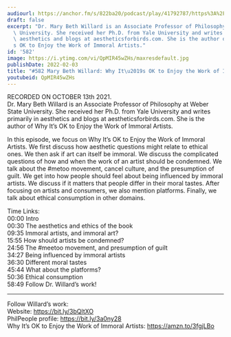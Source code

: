 ```yaml
---
audiourl: https://anchor.fm/s/822ba20/podcast/play/41792787/https%3A%2F%2Fd3ctxlq1ktw2nl.cloudfront.net%2Fstaging%2F2021-9-14%2F6d083bd4-c6f9-4002-0ab6-4a20cc850ea4.m4a
draft: false
excerpt: "Dr. Mary Beth Willard is an Associate Professor of Philosophy at Weber State\
  \ University. She received her Ph.D. from Yale University and writes primarily in\
  \ aesthetics and blogs at aestheticsforbirds.com. She is the author of Why It\u2019\
  s OK to Enjoy the Work of Immoral Artists."
id: '582'
image: https://i.ytimg.com/vi/QpMIR45wZHs/maxresdefault.jpg
publishDate: 2022-02-03
title: "#582 Mary Beth Willard: Why It\u2019s OK to Enjoy the Work of Immoral Artists"
youtubeid: QpMIR45wZHs
---
```

<div class="timelinks">

RECORDED ON OCTOBER 13th 2021.  
Dr. Mary Beth Willard is an Associate Professor of Philosophy at Weber State University. She received her Ph.D. from Yale University and writes primarily in aesthetics and blogs at aestheticsforbirds.com. She is the author of Why It’s OK to Enjoy the Work of Immoral Artists.

In this episode, we focus on Why It’s OK to Enjoy the Work of Immoral Artists. We first discuss how aesthetic questions might relate to ethical ones. We then ask if art can itself be immoral. We discuss the complicated questions of how and when the work of an artist should be condemned. We talk about the #metoo movement, cancel culture, and the presumption of guilt. We get into how people should feel about being influenced by immoral artists. We discuss if it matters that people differ in their moral tastes. After focusing on artists and consumers, we also mention platforms. Finally, we talk about ethical consumption in other domains. 

Time Links:  
<time>00:00</time> Intro  
<time>00:30</time> The aesthetics and ethics of the book  
<time>09:35</time> Immoral artists, and immoral art?  
<time>15:55</time> How should artists be condemned?  
<time>24:56</time> The #meetoo movement, and presumption of guilt  
<time>34:27</time> Being influenced by immoral artists  
<time>36:30</time> Different moral tastes  
<time>45:44</time> What about the platforms?  
<time>50:36</time> Ethical consumption  
<time>58:49</time> Follow Dr. Willard’s work!

---

Follow Willard’s work:  
Website: https://bit.ly/3bQltXO  
PhilPeople profile: https://bit.ly/3a0ny28  
Why It’s OK to Enjoy the Work of Immoral Artists: https://amzn.to/3fgjLBo
</div>

